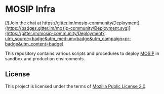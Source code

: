 # MOSIP Infra

[![Join the chat at https://gitter.im/mosip-community/Deployment](https://badges.gitter.im/mosip-community/Deployment.svg)](https://gitter.im/mosip-community/Deployment?utm_source=badge&utm_medium=badge&utm_campaign=pr-badge&utm_content=badge)

This repository contains various scripts and procedures to deploy [MOSIP](https://docs.mosip.io/1.2.0) in sandbox and production environments.

## License
This project is licensed under the terms of [Mozilla Public License 2.0](LICENSE).


